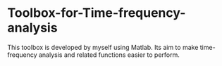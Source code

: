 # Toolbox-for-Time-frequency-analysis
This toolbox is developed by myself using Matlab. Its aim to make time-frequency analysis and related functions easier to perform.
